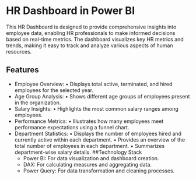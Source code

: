 # HR Dashboard in Power BI
This HR Dashboard is designed to provide comprehensive insights into employee data, enabling HR professionals to make informed decisions based on real-time metrics. The dashboard visualizes key HR metrics and trends, making it easy to track and analyze various aspects of human resources.

## Features
* Employee Overview:
  • Displays total active, terminated, and hired employees for the selected year.
* Age Group Analysis:
  • Shows different age groups of employees present in the organization.
* Salary Insights:
  • Highlights the most common salary ranges among employees.
* Performance Metrics:
  • Illustrates how many employees meet performance expectations using a funnel chart.
* Department Statistics:
  • Displays the number of employees hired and currently active within each department.
  • Provides an overview of the total number of employees in each department.
  • Summarizes department-wise salary details.
##Technology Stack
  * Power BI: For data visualization and dashboard creation.
  * DAX: For calculating measures and aggregating data.
  * Power Query: For data transformation and cleaning processes.
